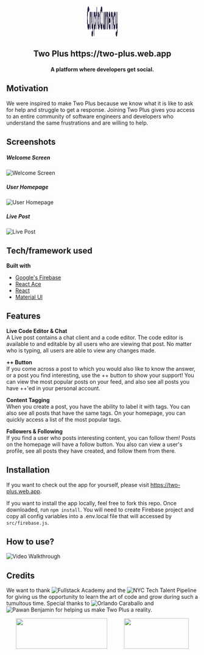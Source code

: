 <p align='center'>
  <!-- <img src="https://i.imgur.com/hX0ZymL.png" width="80" height="80"/> -->
  <img src="src/assets/CryptoCurrency.png" width="80" height="80"/>
</p>
 <h2 align='center' border-bottom='none'>Two Plus https://two-plus.web.app <h4 align='center'>A platform where developers get social.<h4></h2>

## Motivation

We were inspired to make Two Plus because we know what it is like to ask for help and struggle to get a response. Joining Two Plus gives you access to an entire community of software engineers and developers who understand the same frustrations and are willing to help.

## Screenshots

##### Welcome Screen

![Welcome Screen](https://thumbs.gfycat.com/PeriodicUnsightlyCondor-size_restricted.gif)

##### User Homepage

![User Homepage](/src/assets/user-homepage.png)

##### Live Post

![Live Post](/src/assets/live-post2.png)

## Tech/framework used

<b>Built with</b>

- [Google's Firebase](https://firebase.google.com/)
- [React Ace](https://github.com/securingsincity/react-ace#readme)
- [React](https://reactjs.org/)
- [Material UI](https://material-ui.com/)

## Features

**Live Code Editor & Chat**\
A Live post contains a chat client and a code editor. The code editor is available to and editable by all users who are viewing that post. No matter who is typing, all users are able to view any changes made.

**++ Button**\
If you come across a post to which you would also like to know the answer, or a post you find interesting, use the ++ button to show your support! You can view the most popular posts on your feed, and also see all posts you have ++'ed in your personal account.

**Content Tagging**\
When you create a post, you have the ability to label it with tags. You can also see all posts that have the same tags. On your homepage, you can quickly access a list of the most popular tags.

**Followers & Following**\
If you find a user who posts interesting content, you can follow them! Posts on the homepage will have a follow button. You also can view a user's profile, see all posts they have created, and follow them from there.

## Installation

If you want to check out the app for yourself, please visit https://two-plus.web.app.

If you want to install the app locally, feel free to fork this repo. Once downloaded, run `npm install`. You will need to create Firebase project and copy all config variables into a .env.local file that will accessed by `src/firebase.js`.

## How to use?

![Video Walkthrough](https://youtu.be/rwAjSS4RlkE)

## Credits

We want to thank ![Fullstack Academy](https://github.com/FullstackAcademy) and the ![NYC Tech Talent Pipeline](https://www.techtalentpipeline.nyc/) for giving us the opportunity to learn the art of code and grow during such a tumultous time. Special thanks to ![Orlando Caraballo](https://github.com/orlandocaraballo) and ![Pawan Benjamin](https://github.com/pawanbenjamin) for helping us make Two Plus a reality.

<p align='center'>
  <img src='https://external-content.duckduckgo.com/iu/?u=http%3A%2F%2Fwww.fullstackacademy.com%2Fimages%2Ffa-logo%402x.png&f=1&nofb=1' width='240' height='80'/>
  &nbsp;&nbsp;&nbsp;&nbsp;&nbsp;&nbsp;&nbsp;&nbsp;&nbsp;
  <img src='https://external-content.duckduckgo.com/iu/?u=https%3A%2F%2Fd140u095r09w96.cloudfront.net%2Fsites%2Fdefault%2Ffiles%2Fttp_logo_2.png&f=1&nofb=1'    
       width='170' height='80'/>
</p>
